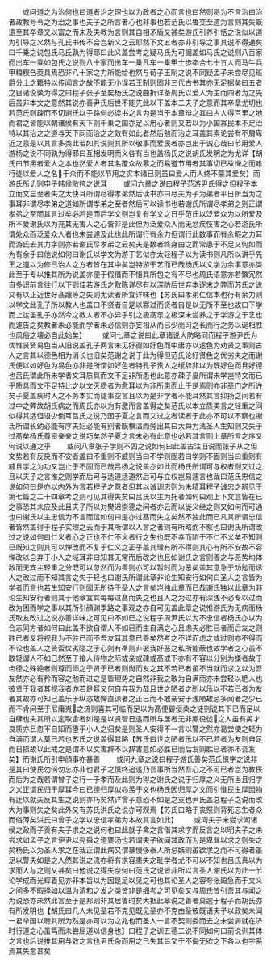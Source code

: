 <!-- { "loadSidebar": true } -->
　　或问道之为治何也曰道者治之理也以为政者之心而言也曰然则曷为不言治曰治者政教号令之为治之事也夫子之所言者心也非事也若范氏以鲁变至道为言则其失既逺至其卒章又以富之而未及夫教为言则其自相矛盾又甚矣游氏引养引恬之说似以道为引导之义然与孔氏书传不合岂新义之云耶然下文五者亦非引导之事其说不得通矣曰千乗之说包氏马氏孰为得耶曰此义盖尝考之疑马氏为可据盖如马氏之说则八百家而出车一乘如包氏之说则八十家而出车一乗凡车一乗甲士歩卒合七十五人而马牛兵甲粮糗刍茭具焉恐非八十家之力所能给也然与荀子王制之说不同疑孟子未尝尽见班爵分土之籍特以传闻言之故不能无小误若王制则固非三代古书其亦无足据矣曰五者之目诸说孰为得之曰程子张子至矣杨氏之说曲折详备周氏以爱人为主而四者为之先后虽非本文之意然其说亦善尹氏后世不能先此以下盖本二夫子之意而其卒章尤切也若范氏则疎而不切谢氏以子路何必读书之言为是当于本章辩之其曰古人得百里之地而君之皆能以朝诸侯有天下则千乗之国亦足以用心者则又若以为小国寡民本不足治特以其治之之道与天下同而治之之效有如此者然后勉而治之耳盖其素论尝有不屑卑近之意是以其言多类此若如其说则其所以敬事而爱民者亦岂出于诚心哉曰节用爱人游杨之说不同孰为得耶曰互相发明而义各有当也盖杨氏之说胡氏发明之为尤详【胡氏曰节用者爱人之本也然爱人者其名覆众故慕之而易道节用者其事切已故惮之而难行徒以爱人之名于众而不能以节用之实本诸已则虽曰爱人而人终不蒙其爱矣】而游氏所讥则申子韩侯敝袴之说耳
　　或问六章之说曰程子范游尹氏得之但程子本立而文自至者失之太快耳所谓尽得孝弟然后读书亦曰尽夫为子为弟者平日所当为之事耳非谓尽孝弟之道如所谓孝弟之至者然后可以读书也若谢氏所谓尽孝弟之则正谓孝弟之至而其言过矣必若是而后学文则岂复有学文之日乎范氏以泛爱众为以所爱及所不爱谢氏以为充其无害人之心皆非是此但为泛爱众人而无忿疾忮害之心若游氏所谓处众而泛爱众人者也未尝遽及此也此所谓行有余力但谓行此数事而有余暇之力耳而游氏去其力字则亦若谢氏尽孝弟之云矣夫是数者终身由之而常患于不足又何如而为有余乎曰他说如何曰谢氏以学文为游于艺似亦太轻程子以为读书则凡所以讲乎先王之道以为修已治人之方者皆在其中矣岂特游于艺而已哉杨氏以文学为余事意亦类此至于专以推其所为说盖亦便于假借而不悟其所包之有不尽也周氏语意亦若繁冗然自多识前言往行以下则佳若游氏之敷陈详尽有以深防后世弃本逐末之弊而苏氏之说又有以正近世好髙躐等之失则尤读者所宜详味也【苏氏曰孝弟仁信本也行有余力则以学文此孔子所以教人也盖曰不贤者自是以寡过而贤者自是以无所不至也故曰下学而上达虽孔子亦然今之教人者不亦异乎引之极髙示之极深未尝养之于学游之于艺也而遽告之矣教者未必能而学者未必信则亦妄相从而已少而习之长而行之务以诞相胜也风俗之壊必自此始矣】
　　或问七章之说曰此章诸说大防略同而程子游尹氏为优惟贤贤易色当从旧说盖孔子两言未见好德如好色而中庸亦以逺色为劝贤之事则古人之言其以德色相为消长也旧矣范谢之说于此为得但范氏论好贤色之优劣失之而谢氏便以如好色为易色亦非是所谓如好色者特孔子责人之缓辞非以为既好色而且好德也吕氏谓此所未学者文耳质具而文不足非所患也此意亦疎子夏所谓未学岂特文而已乎质具而文不足特比之以文灭质者为愈耳以为非所患而止于是焉则亦非圣门之所许矣子夏盖疾时人之不务本实而徒事空言且以为是非学者不能耳然其言抑扬之间若有过中之弊故胡氏病之而周氏亦以为有激而言盖得之矣范氏以本立质美言之轻重之间似得其适但语少倒耳吕氏之说乃因子夏之言而又过之者读者于此亦不可以不察也谢氐所谓长幼必能有序夫妇必能有别者既横溢而旁出其曰大舜为法圣人生知则又失于过髙矣杨氏尊贤亲亲之说巧矣然子夏之言未必有此意也必若其言则上章所言之序又何说以通之乎
　　或问八章张子学则不固之说如何曰此盖古注旧说而张子从之但文势若有反戾而不安者盖曰不重则不威则当曰不学则固若曰学则不固则当曰重则有威且学之为功又岂止于不固而已哉吕杨之说盖亦如此而杨氏所谓可与权者则又过之且以夫子之言推之则学而后可与适道适道然后可与立权岂易遽言也哉曰范氏忠信之说如何曰是亦以内外为言若程子之意者但其以诚训忠则为未精耳程子诚忠之辨见于第七篇之二十四章考之则可见其得失矣曰吕氏以主为托者如何曰观上下文意皆在已之事恐其未应及此且夫子所以对樊迟崇德之问者亦云而以徙义继之则又如何而可通也曰谢氏以主忠信为不言而信如何曰是亦过髙而失之矣然不独此而已凡其所谓忠信者皆然盖得于程子实理之云而于其所谓以人言之者则有所略而不察也曰谢氏所谓改过之说如何曰仁义者心之正也不仁不义者行之失也既不幸而陷于不仁不义矣不知则已既知之则其可以惮改而不复于仁义之正乎盖其理有所不得则其心有所不安故不容惮改以自弃于小人之域耳非曰知其无常而后改之也且如谢氏之言则善之与恶势均体敌而无宾主轻重之分既可以忽然而为善则亦可以暂时而为恶矣盖其意急于劝勉而诱人之改过而不知其言之失于轻也曰谢氏所谓此章非论生知安行如何曰圣人之言皆为学者而言也若生知安行则固无所待于圣人之言矣岂独此章而已哉谢氏独以此章为非论生知安行者则其于他章宜其每每过髙而失之也且人之为过亦有深浅不必专以过而改为困而学之事以其所引顔渊季路之事观之亦自可见盖此章之说惟游氏为无病而杨氏取友改过之说亦善详味之可见曰不如已之说程子周尹氏以为不忠信者杨氏亦以为合志同方者如何曰此盖不欲自谓人不如已而生自满之心且虑夫必胜已者而后友之则胜已者又将视我为不胜已而不吾友耳其意已善矣然考之不详而虑之或过则亦不得而不论也盖人之贤否优劣隐之于心则有凖则非彼我好恶之私所能蔽也故学者之心虽不敢轻谓人不如已然至于接人待物之际或亲或疎或髙或下亦有不容以分别为嫌者故于齿德之殊絶者则尊而师之于贤于已者则尚而友之其不若已者虽不当就而求之以为吾友然亦必有矜而容之勉而进之是皆理势之自然非我之敢为自满而亦未尝轻以絶人也彼贤于我者其视我者亦若是耳又何自弃我为哉且世之陋者之所以乐以不若已者为友者其故亦可知己盖乐于纵恣故惮直谅者之正已而不敢亲安于浅陋故忌多闻者之少已而不肻问至于尼庸嵬之流则喜其可临而足以为髙便僻佞柔之徒则说其下已而足以自肆也夫其所以定取舎者如是是以贤智日逺而所与居者无非厮役徒之人虽有美才良质亦且忽不自知而堕于小人之归矣是则圣人安得不一言以警之然亦曷尝使之轻为自满而谓人莫已若也苏氏之说盖得其略【苏氏曰世之陋者乐以不已若者为友则自足而日损故以此戒之是谓不以文害辞不以辞害意如必胜已而后友则胜已者亦不吾友矣】而谢氏所引申顔事亦甚善
　　或问九章之说曰程子游氏善矣范氏慎字之说非是其曰使民勿倍勿忘亦非也君子之慎终追逺乃吾事所当然吾心之不可已者岂为教民而后为之哉若谓曾子之行一于孝而及此则为得之谢氏之说于归厚之义无所当且归字之义正谓民归于厚耳今曰已德归厚似亦羡于文也杨氏因归厚之文而引惟民生厚因物有迁以就夫反其生之说则亦巧矣然详曾子意恐不如是之支也尹氏盖总程子之说而改大为事则失之矣此外又有苏氏洪氏之说亦可观焉【苏氏曰略于丧祭则背死忘生者众而俗薄矣洪氏曰曾子之学以忠信孝弟为本故其言如此】
　　或问夫子未尝求闻诸侯之政而子贡有夫子求之之说何也曰此就子禽之言借其求字而反言之以明夫子之未尝求如孟子之言伊尹以尧舜之道要汤也若谓夫子欲闻其政而为是卑巽以求之则失之矣杨氏以为圣人求之在我正谓此病又谓暴慢侈泰人所忌嫉则虽欲求之而不可得者虽足以警夫如是之人然其说之流亦将有求容患失之耻学者尤不可以不知也吕氏真以为求而人与之则又甚矣曰他说之得失奈何曰范氏之说皆非所以言圣人谢氏以为此一节论学成而光辉着见亦非本旨以为因是足以见之可也其论圣人之容夸张廹急而于文义之间多不暇择如以温为清和之发之类皆非是细考之可见矣又与周氏皆引吾其与闻之为说恐亦未然此言至于是邦则非其居鲁时矣大抵此章说之善者莫逾于程子而胡氏亦有所发明也【胡氏曰几人未见圣若不克见既见圣亦不克由圣彼既语夫子以政矣未闻一君举国以聴其所为然是亦可以为之兆也而圣人一言不契则委而去之未尝屑就在济时行道之心虽笃而未尝屈道以信身也】曰程子之训五德二说不同如何曰前说训其体之言也后说推其用与效之言也尹氏杂而用之已失其旨又于不侮无欲之下各以也字系焉其失愈甚矣
